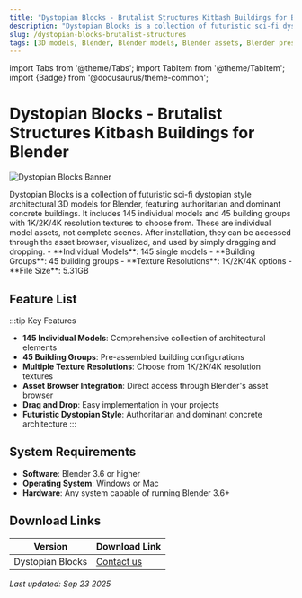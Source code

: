 ```yaml
---
title: "Dystopian Blocks - Brutalist Structures Kitbash Buildings for Blender"
description: "Dystopian Blocks is a collection of futuristic sci-fi dystopian style architectural 3D models for Blender, featuring 145 individual models and 45 building groups with 1K/2K/4K resolution textures."
slug: /dystopian-blocks-brutalist-structures
tags: [3D models, Blender, Blender models, Blender assets, Blender presets, architectural models, building models]
---
```


import Tabs from '@theme/Tabs';
import TabItem from '@theme/TabItem';
import {Badge} from '@docusaurus/theme-common';

# Dystopian Blocks - Brutalist Structures Kitbash Buildings for Blender

![Dystopian Blocks Banner](https://www.gfxcamp.com/wp-content/uploads/2025/09/Dystopian-Blocks-Brutalist-Structures-Kitbash-Buildings.jpg)

<Tabs>
<TabItem value="overview" label="Overview" default>
Dystopian Blocks is a collection of futuristic sci-fi dystopian style architectural 3D models for Blender, featuring authoritarian and dominant concrete buildings. It includes 145 individual models and 45 building groups with 1K/2K/4K resolution textures to choose from. These are individual model assets, not complete scenes. After installation, they can be accessed through the asset browser, visualized, and used by simply dragging and dropping.
</TabItem>
<TabItem value="specifications" label="Specifications">
- **Individual Models**: 145 single models
- **Building Groups**: 45 building groups
- **Texture Resolutions**: 1K/2K/4K options
- **File Size**: 5.31GB
</TabItem>
</Tabs>

## Feature List

:::tip Key Features
- **145 Individual Models**: Comprehensive collection of architectural elements
- **45 Building Groups**: Pre-assembled building configurations
- **Multiple Texture Resolutions**: Choose from 1K/2K/4K resolution textures
- **Asset Browser Integration**: Direct access through Blender's asset browser
- **Drag and Drop**: Easy implementation in your projects
- **Futuristic Dystopian Style**: Authoritarian and dominant concrete architecture
:::

## System Requirements

- **Software**: Blender 3.6 or higher
- **Operating System**: Windows or Mac
- **Hardware**: Any system capable of running Blender 3.6+

## Download Links

| Version | Download Link |
|--------|---------------|
| Dystopian Blocks | [Contact us](https://wa.me/8613237610083) |


_Last updated: Sep 23 2025_
